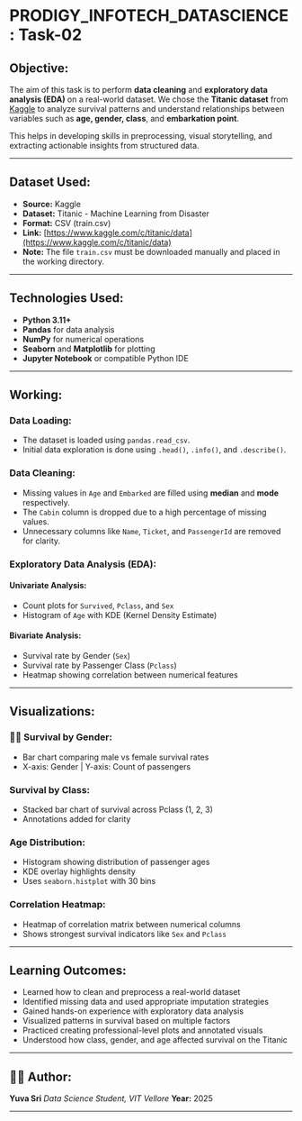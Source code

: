 

# **PRODIGY\_INFOTECH\_DATASCIENCE: Task-02**

##  **Objective:**

The aim of this task is to perform **data cleaning** and **exploratory data analysis (EDA)** on a real-world dataset. We chose the **Titanic dataset** from [Kaggle](https://www.kaggle.com/c/titanic/data) to analyze survival patterns and understand relationships between variables such as **age, gender, class**, and **embarkation point**.

This helps in developing skills in preprocessing, visual storytelling, and extracting actionable insights from structured data.

---

##  **Dataset Used:**

* **Source:** Kaggle
* **Dataset:** Titanic - Machine Learning from Disaster
* **Format:** CSV (train.csv)
* **Link:** [https://www.kaggle.com/c/titanic/data](https://www.kaggle.com/c/titanic/data)
* **Note:** The file `train.csv` must be downloaded manually and placed in the working directory.

---

##  **Technologies Used:**

* **Python 3.11+**
* **Pandas** for data analysis
* **NumPy** for numerical operations
* **Seaborn** and **Matplotlib** for plotting
* **Jupyter Notebook** or compatible Python IDE

---

##  **Working:**

###  **Data Loading:**

* The dataset is loaded using `pandas.read_csv`.
* Initial data exploration is done using `.head()`, `.info()`, and `.describe()`.

###  **Data Cleaning:**

* Missing values in `Age` and `Embarked` are filled using **median** and **mode** respectively.
* The `Cabin` column is dropped due to a high percentage of missing values.
* Unnecessary columns like `Name`, `Ticket`, and `PassengerId` are removed for clarity.

###  **Exploratory Data Analysis (EDA):**

#### **Univariate Analysis:**

* Count plots for `Survived`, `Pclass`, and `Sex`
* Histogram of `Age` with KDE (Kernel Density Estimate)

#### **Bivariate Analysis:**

* Survival rate by Gender (`Sex`)
* Survival rate by Passenger Class (`Pclass`)
* Heatmap showing correlation between numerical features

---

##  **Visualizations:**

### 🧍‍♂ Survival by Gender:

* Bar chart comparing male vs female survival rates
* X-axis: Gender | Y-axis: Count of passengers

###  Survival by Class:

* Stacked bar chart of survival across Pclass (1, 2, 3)
* Annotations added for clarity

###  Age Distribution:

* Histogram showing distribution of passenger ages
* KDE overlay highlights density
* Uses `seaborn.histplot` with 30 bins

###  Correlation Heatmap:

* Heatmap of correlation matrix between numerical columns
* Shows strongest survival indicators like `Sex` and `Pclass`

---

##  **Learning Outcomes:**

* Learned how to clean and preprocess a real-world dataset
* Identified missing data and used appropriate imputation strategies
* Gained hands-on experience with exploratory data analysis
* Visualized patterns in survival based on multiple factors
* Practiced creating professional-level plots and annotated visuals
* Understood how class, gender, and age affected survival on the Titanic

---

## 👨‍💻 **Author:**

**Yuva Sri**
*Data Science Student, VIT Vellore*
**Year:** 2025

---




